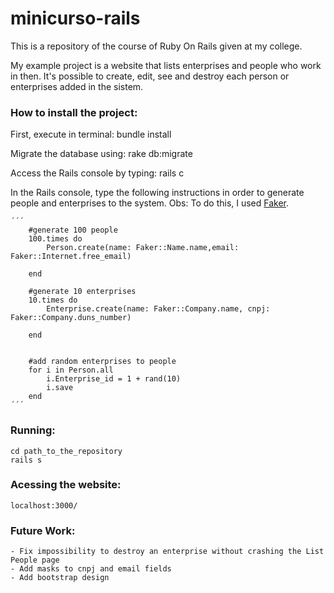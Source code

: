 # minicurso-rails
This is a repository of the course of Ruby On Rails given at my college.

My example project is a website that lists enterprises and people who work in then.
It's possible to create, edit, see and destroy each person or enterprises added in the sistem.


### How to install the project:

First, execute in terminal:
	bundle install

Migrate the database using:
	rake db:migrate


Access the Rails console by typing:
	rails c

In the Rails console, type the following instructions in order to generate people and enterprises to the system.
Obs: To do this, I used [Faker](https://devhints.io/ffaker).

	´´´			
		#generate 100 people
		100.times do
			Person.create(name: Faker::Name.name,email: Faker::Internet.free_email)

		end

		#generate 10 enterprises
		10.times do
			Enterprise.create(name: Faker::Company.name, cnpj: Faker::Company.duns_number)

		end


		#add random enterprises to people 
		for i in Person.all
			i.Enterprise_id = 1 + rand(10)
			i.save
		end
	´´´




### Running:
	cd path_to_the_repository
	rails s


### Acessing the website:
	localhost:3000/


### Future Work:
	- Fix impossibility to destroy an enterprise without crashing the List People page
	- Add masks to cnpj and email fields
	- Add bootstrap design